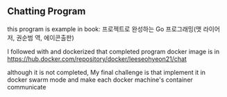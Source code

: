 ## Chatting Program

this program is example in book:
프로젝트로 완성하는 Go 프로그래밍(맷 라이어 저, 권순범 역, 에이콘출판)

I followed with and dockerized that completed program
docker image is in https://hub.docker.com/repository/docker/leeseohyeon21/chat

although it is not completed,
My final challenge is that implement it in docker swarm mode and make each docker machine's container communicate
